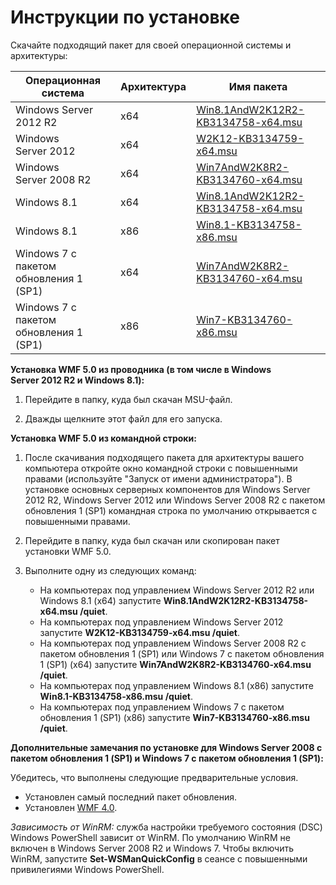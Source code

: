 # <a name="installation-instructions"></a>Инструкции по установке

Скачайте подходящий пакет для своей операционной системы и архитектуры:

| Операционная система       | Архитектура | Имя пакета              | 
|------------------------|--------------|---------------------------| 
| Windows Server 2012 R2 | x64      | [Win8.1AndW2K12R2-KB3134758-x64.msu](http://go.microsoft.com/fwlink/?LinkId=717507) | 
| Windows Server 2012    | x64      | [W2K12-KB3134759-x64.msu](http://go.microsoft.com/fwlink/?LinkId=717506) | 
| Windows Server 2008 R2 | x64      | [Win7AndW2K8R2-KB3134760-x64.msu](http://go.microsoft.com/fwlink/?LinkId=717504) |
| Windows 8.1            | x64          | [Win8.1AndW2K12R2-KB3134758-x64.msu](http://go.microsoft.com/fwlink/?LinkId=717507) |
| Windows 8.1            | x86          | [Win8.1-KB3134758-x86.msu](http://go.microsoft.com/fwlink/?LinkID=717963) |
| Windows 7 с пакетом обновления 1 (SP1)          | x64          | [Win7AndW2K8R2-KB3134760-x64.msu](http://go.microsoft.com/fwlink/?LinkId=717504) |
| Windows 7 с пакетом обновления 1 (SP1)          | x86          | [Win7-KB3134760-x86.msu](http://go.microsoft.com/fwlink/?LinkID=717962) |


**Установка WMF 5.0 из проводника (в том числе в Windows Server 2012 R2 и Windows 8.1):**

1. Перейдите в папку, куда был скачан MSU-файл.

2. Дважды щелкните этот файл для его запуска.

**Установка WMF 5.0 из командной строки:** 

1. После скачивания подходящего пакета для архитектуры вашего компьютера откройте окно командной строки с повышенными правами (используйте "Запуск от имени администратора"). В установке основных серверных компонентов для Windows Server 2012 R2, Windows Server 2012 или Windows Server 2008 R2 с пакетом обновления 1 (SP1) командная строка по умолчанию открывается с повышенными правами.

2. Перейдите в папку, куда был скачан или скопирован пакет установки WMF 5.0.

3. Выполните одну из следующих команд:
    - На компьютерах под управлением Windows Server 2012 R2 или Windows 8.1 (x64) запустите **Win8.1AndW2K12R2-KB3134758-x64.msu /quiet**.
    - На компьютерах под управлением Windows Server 2012 запустите **W2K12-KB3134759-x64.msu /quiet**.
    - На компьютерах под управлением Windows Server 2008 R2 с пакетом обновления 1 (SP1) или Windows 7 с пакетом обновления 1 (SP1) (x64) запустите **Win7AndW2K8R2-KB3134760-x64.msu /quiet**.
    - На компьютерах под управлением Windows 8.1 (x86) запустите **Win8.1-KB3134758-x86.msu /quiet**.
    - На компьютерах под управлением Windows 7 с пакетом обновления 1 (SP1) (x86) запустите **Win7-KB3134760-x86.msu /quiet**.

**Дополнительные замечания по установке для Windows Server 2008 с пакетом обновления 1 (SP1) и Windows 7 с пакетом обновления 1 (SP1):**

Убедитесь, что выполнены следующие предварительные условия.
- Установлен самый последний пакет обновления.
- Установлен [WMF 4.0](http://www.microsoft.com/en-us/download/details.aspx?id=40855).

*Зависимость от WinRM:* служба настройки требуемого состояния (DSC) Windows PowerShell зависит от WinRM. По умолчанию WinRM не включен в Windows Server 2008 R2 и Windows 7. Чтобы включить WinRM, запустите **Set-WSManQuickConfig** в сеансе с повышенными привилегиями Windows PowerShell.



